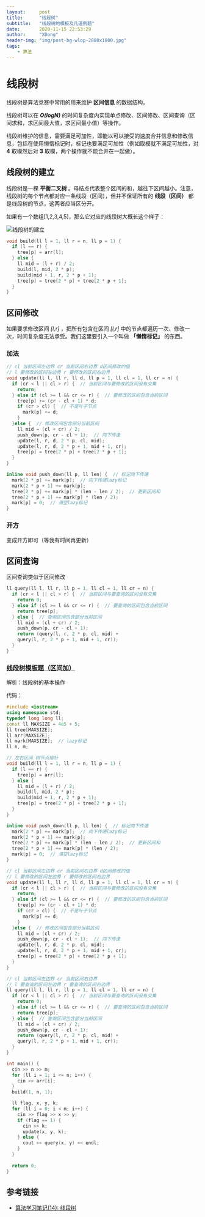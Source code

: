 ```yaml
---
layout:     post
title:      "线段树"
subtitle:   "线段树的模板及几道例题"
date:       2020-11-15 22:53:29
author:     "XDong"
header-img: "img/post-bg-wlop-2880x1800.jpg"
tags:
    - 算法
---
```



# 线段树

线段树是算法竞赛中常用的用来维护 **区间信息** 的数据结构。

线段树可以在 ***O(logN)*** 的时间复杂度内实现单点修改、区间修改、区间查询（区间求和，求区间最大值，求区间最小值）等操作。

线段树维护的信息，需要满足可加性，即能以可以接受的速度合并信息和修改信息，包括在使用懒惰标记时，标记也要满足可加性（例如取模就不满足可加性，对 **4** 取模然后对 **3** 取模，两个操作就不能合并在一起做）。

## 线段树的建立

线段树是一棵 **平衡二叉树** 。母结点代表整个区间的和，越往下区间越小。注意，线段树的每个节点都对应一条线段（区间），但并不保证所有的 **线段（区间）** 都是线段树的节点，这两者应当区分开。

如果有一个数组[1,2,3,4,5]，那么它对应的线段树大概长这个样子：

![线段树的建立](/img/algorithms/segment-tree-1.jpg)

```cpp
void build(ll l = 1, ll r = n, ll p = 1) {
  if (l == r) {
    tree[p] = arr[l];
  } else {
    ll mid = (l + r) / 2;
    build(l, mid, 2 * p);
    build(mid + 1, r, 2 * p + 1);
    tree[p] = tree[2 * p] + tree[2 * p + 1];
  }
}
```

## 区间修改

如果要求修改区间  *[l,r]* ，把所有包含在区间 *[l,r]* 中的节点都遍历一次、修改一次，时间复杂度无法承受。我们这里要引入一个叫做 **「懒惰标记」** 的东西。

### 加法

```cpp
// cl 当前区间左边界 cr 当前区间右边界 d区间修改的值
// l 要修改的区间左边界 r 要修改的区间右边界
void update(ll l, ll r, ll d, ll p = 1, ll cl = 1, ll cr = n) {
  if (cr < l || cl > r) {  // 当前区间与要修改的区间没有交集
    return;
  } else if (cl >= l && cr <= r) {  // 要修改的区间包含当前区间
    tree[p] += (cr - cl + 1) * d;
    if (cr > cl) {  // 不是叶子节点
      mark[p] += d;
    }
  }else {  // 修改区间包含部分当前区间
    ll mid = (cl + cr) / 2;
    push_down(p, cr - cl + 1);  // 向下传递
    update(l, r, d, 2 * p, cl, mid);
    update(l, r, d, 2 * p + 1, mid + 1, cr);
    tree[p] = tree[2 * p] + tree[2 * p + 1];
  }
}
```

```cpp
inline void push_down(ll p, ll len) {  // 标记向下传递
  mark[2 * p] += mark[p];  // 向下传递lazy标记
  mark[2 * p + 1] += mark[p];  
  tree[2 * p] += mark[p] * (len - len / 2);  // 更新区间和
  tree[2 * p + 1] += mark[p] * (len / 2);
  mark[p] = 0;  // 清空lazy标记
}
```

### 开方

变成开方即可（等我有时间再更新）

## 区间查询

区间查询类似于区间修改

```cpp
ll query(ll l, ll r, ll p = 1, ll cl = 1, ll cr = n) {
  if (cr < l || cl > r) {  // 当前区间与要查询的区间没有交集 
    return 0;
  } else if (cl >= l && cr <= r) {  // 要查询的区间包含当前区间
    return tree[p];
  } else {  // 查询区间包含部分当前区间
    ll mid = (cl + cr) / 2;
    push_down(p, cr - cl + 1);
    return (query(l, r, 2 * p, cl, mid) +
    query(l, r, 2 * p + 1, mid + 1, cr));
  }
}
```

### [线段树模板题（区间加）](https://www.luogu.com.cn/problem/P3372)

解析：线段树的基本操作

代码：

```cpp
#include <iostream>
using namespace std;
typedef long long ll;
const ll MAXSIZE = 4e5 + 5;
ll tree[MAXSIZE];
ll arr[MAXSIZE];
ll mark[MAXSIZE];  // lazy标记
ll n, m;

// 左右区间 树节点指针
void build(ll l = 1, ll r = n, ll p = 1) {
  if (l == r) {
    tree[p] = arr[l];
  } else {
    ll mid = (l + r) / 2;
    build(l, mid, 2 * p);
    build(mid + 1, r, 2 * p + 1);
    tree[p] = tree[2 * p] + tree[2 * p + 1];
  }
}

inline void push_down(ll p, ll len) {  // 标记向下传递
  mark[2 * p] += mark[p];  // 向下传递lazy标记
  mark[2 * p + 1] += mark[p];  
  tree[2 * p] += mark[p] * (len - len / 2);  // 更新区间和
  tree[2 * p + 1] += mark[p] * (len / 2);
  mark[p] = 0;  // 清空lazy标记
}

// cl 当前区间左边界 cr 当前区间右边界 d区间修改的值
// l 要修改的区间左边界 r 要修改的区间右边界
void update(ll l, ll r, ll d, ll p = 1, ll cl = 1, ll cr = n) {
  if (cr < l || cl > r) {  // 当前区间与要修改的区间没有交集
    return;
  } else if (cl >= l && cr <= r) {  // 要修改的区间包含当前区间
    tree[p] += (cr - cl + 1) * d;
    if (cr > cl) {  // 不是叶子节点
      mark[p] += d;
    }
  }else {  // 修改区间包含部分当前区间
    ll mid = (cl + cr) / 2;
    push_down(p, cr - cl + 1);  // 向下传递
    update(l, r, d, 2 * p, cl, mid);
    update(l, r, d, 2 * p + 1, mid + 1, cr);
    tree[p] = tree[2 * p] + tree[2 * p + 1];
  }
}

// cl 当前区间左边界 cr 当前区间右边界
// l 要查询的区间左边界 r 要查询的区间右边界
ll query(ll l, ll r, ll p = 1, ll cl = 1, ll cr = n) {
  if (cr < l || cl > r) {  // 当前区间与要查询的区间没有交集 
    return 0;
  } else if (cl >= l && cr <= r) {  // 要查询的区间包含当前区间
    return tree[p];
  } else {  // 查询区间包含部分当前区间
    ll mid = (cl + cr) / 2;
    push_down(p, cr - cl + 1);
    return (query(l, r, 2 * p, cl, mid) +
    query(l, r, 2 * p + 1, mid + 1, cr));
  }
}

int main() {
  cin >> n >> m;
  for (ll i = 1; i <= n; i++) {
    cin >> arr[i];
  }
  build(1, n, 1);

  ll flag, x, y, k;
  for (ll i = 0; i < m; i++) {
    cin >> flag >> x >> y;
    if (flag == 1) {
      cin >> k;
      update(x, y, k);
    } else {
      cout << query(x, y) << endl;
    }
  }
  
  return 0;
}
```

## 参考链接

- [算法学习笔记(14): 线段树](https://zhuanlan.zhihu.com/p/106118909)